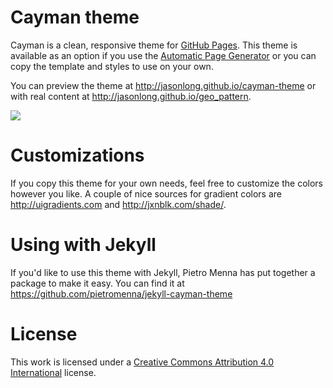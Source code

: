 # Cayman theme

Cayman is a clean, responsive theme for [GitHub Pages](https://pages.github.com). This theme is available as an option if you use the [Automatic Page Generator](https://help.github.com/articles/creating-pages-with-the-automatic-generator/) or you can copy the template and styles to use on your own.

You can preview the theme at <http://jasonlong.github.io/cayman-theme> or with real content at <http://jasonlong.github.io/geo_pattern>.

![](http://cl.ly/image/1T3r3d18311V/content)

# Customizations

If you copy this theme for your own needs, feel free to customize the colors however you like. A couple of nice sources for gradient colors are <http://uigradients.com> and <http://jxnblk.com/shade/>.

# Using with Jekyll

If you'd like to use this theme with Jekyll, Pietro Menna has put together a package to make it easy. You can find it at <https://github.com/pietromenna/jekyll-cayman-theme>

# License

This work is licensed under a [Creative Commons Attribution 4.0 International](http://creativecommons.org/licenses/by/4.0/) license.
